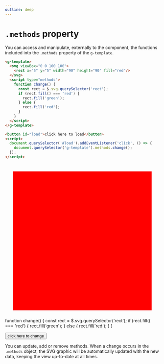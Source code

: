 ```yaml
---
outline: deep
---
```


# `.methods` property

You can access and manipulate, externally to the component, the functions included into
the `.methods` property of the `g-template`.

```html
<g-template>
  <svg viewBox="0 0 100 100">
    <rect x="5" y="5" width="90" height="90" fill="red"/>
  </svg>
  <script type="methods">
    function change() {
      const rect = $.svg.querySelector('rect');
      if (rect.fill() === 'red') {
        rect.fill('green');
      } else {
        rect.fill('red');
      }
    }
  </script>
</g-template>
```

```html {4}
<button id="load">click here to load</button>
<script>
  document.querySelector('#load').addEventListener('click', () => {
    document.querySelector('g-template').methods.change();
  });
</script>
```

<g-template>
  <svg viewBox="0 0 100 100">
    <rect x="5" y="5" width="90" height="90" fill="red"/>
  </svg>
  <g-script type="methods">
    function change() {
      const rect = $.svg.querySelector('rect');
      if (rect.fill() === 'red') {
        rect.fill('green');
      } else {
        rect.fill('red');
      }
    }
  </g-script>
</g-template>

<button onclick="document.querySelector('g-template').methods.change()">click here to 
change</button>

You can update, add or remove methods. When a change occurs in the `.methods` object, the SVG
graphic will be automatically updated with the new data, keeping the view up-to-date at all times.

